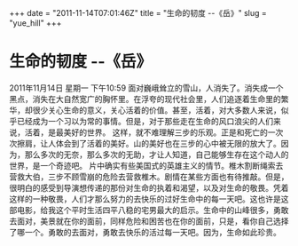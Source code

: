 +++
date = "2011-11-14T07:01:46Z"
title = "生命的韧度 --《岳》"
slug = "yue_hill"
+++
# 生命的韧度 --《岳》
2011年11月14日 星期一 下午10:59
面对巍峨耸立的雪山，人消失了。消失成一个黑点，消失在大自然宽广的胸怀里。在浮夸的现代社会里，人们追逐着生命里的繁华，却很少关心生命的意义，关心活着的价值。甚至，活着，对大多数人来说，似乎已经成为一个习以为常的事情。但是，对于那些走在生命的风口浪尖的人们来说，活着，是最美好的世界。
这样，就不难理解三步的乐观。正是和死亡的一次次擦肩，让人体会到了活着的美好。山的美好也在三步的心中被无限的放大了。因为，那么多次的无奈，那么多次的无助，才让人知道，自己能够生存在这个动人的世界，是一个奇迹吧。
片中确实有些美国式的英雄主义的情节。椎木割断绳索去营救大伯，三步不顾雪崩的危险去营救椎木。剧情在某些方面也有待推敲。但是，很明白的感受到导演想传递的那份对生命的执着和渴望，以及对生命的敬畏。凭着这样的一种敬畏，人们才那么努力的去快乐的过好生命中的每一天吧。这也许是这部电影，给我这个平时生活四平八稳的宅男最大的启示。生命中的山峰很多，勇敢去面对，美景就在你的面前，同样危险和困苦也在你的面前，只是，看你自己选择了哪一个。勇敢的去面对，勇敢去快乐的活过每一天吧。因为，生命如此珍贵。
